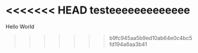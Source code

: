 <<<<<<< HEAD
testeeeeeeeeeeeee
=======
Hello World
>>>>>>> b9fc945aa5b9ed10ab64e0c4bc5fd194a6aa3b41
